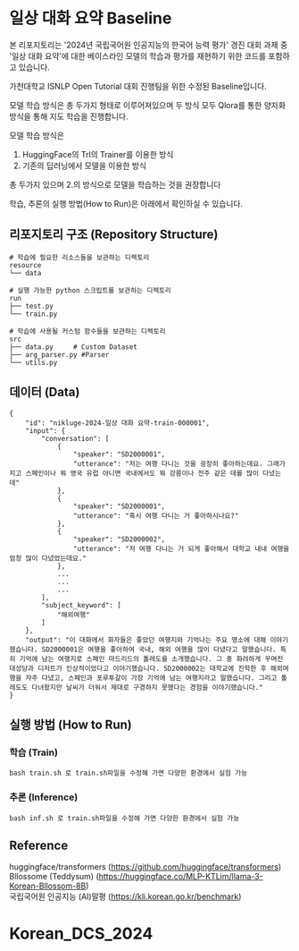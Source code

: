 # 일상 대화 요약 Baseline
본 리포지토리는 '2024년 국립국어원 인공지능의 한국어 능력 평가' 경진 대회 과제 중 '일상 대화 요약'에 대한 베이스라인 모델의 학습과 평가를 재현하기 위한 코드를 포함하고 있습니다.  

가천대학교 ISNLP Open Tutorial 대회 진행팀을 위한 수정된 Baseline입니다.

모델 학습 방식은 총 두가지 형태로 이루어져있으며 두 방식 모두 Qlora를 통한 양자화 방식을 통해 지도 학습을 진행합니다.

모델 학습 방식은
1. HuggingFace의 Trl의 Trainer를 이용한 방식
2. 기존의 딥러닝에서 모델을 이용한 방식

총 두가지 있으며 2.의 방식으로 모델을 학습하는 것을 권장합니다

학습, 추론의 실행 방법(How to Run)은 아래에서 확인하실 수 있습니다.   


## 리포지토리 구조 (Repository Structure)
```
# 학습에 필요한 리소스들을 보관하는 디렉토리
resource
└── data

# 실행 가능한 python 스크립트를 보관하는 디렉토리
run
├── test.py
└── train.py

# 학습에 사용될 커스텀 함수들을 보관하는 디렉토리
src
├── data.py     # Custom Dataset
├── arg_parser.py #Parser
└── utils.py
```

## 데이터 (Data)
```
{
    "id": "nikluge-2024-일상 대화 요약-train-000001",
    "input": {
        "conversation": [
            {
                "speaker": "SD2000001",
                "utterance": "저는 여행 다니는 것을 굉장히 좋아하는데요. 그래가지고 스페인이나 뭐 영국 유럽 아니면 국내에서도 뭐 강릉이나 전주 같은 데를 많이 다녔는데"
            },
            {
                "speaker": "SD2000001",
                "utterance": "혹시 여행 다니는 거 좋아하시나요?"
            },
            {
                "speaker": "SD2000002",
                "utterance": "저 여행 다니는 거 되게 좋아해서 대학교 내내 여행을 엄청 많이 다녔었는데요."
            },
            ...
            ...
            ...
        ],
        "subject_keyword": [
            "해외여행"
        ]
    },
    "output": "이 대화에서 화자들은 좋았던 여행지와 기억나는 주요 명소에 대해 이야기했습니다. SD2000001은 여행을 좋아하여 국내, 해외 여행을 많이 다녔다고 말했습니다. 특히 기억에 남는 여행지로 스페인 마드리드의 톨레도를 소개했습니다. 그 중 화려하게 꾸며진 대성당과 디저트가 인상적이었다고 이야기했습니다. SD2000002는 대학교에 진학한 후 해외여행을 자주 다녔고, 스페인과 포루투갈이 가장 기억에 남는 여행지라고 말했습니다. 그리고 톨레도도 다녀왔지만 날씨가 더워서 제대로 구경하지 못했다는 경험을 이야기했습니다."
}
```

## 실행 방법 (How to Run)
### 학습 (Train)
```
bash train.sh 로 train.sh파일을 수정해 가면 다양한 환경에서 실험 가능
```

### 추론 (Inference)
```
bash inf.sh 로 train.sh파일을 수정해 가면 다양한 환경에서 실험 가능
```

## Reference

huggingface/transformers (https://github.com/huggingface/transformers)  
Bllossome (Teddysum) (https://huggingface.co/MLP-KTLim/llama-3-Korean-Bllossom-8B)  
국립국어원 인공지능 (AI)말평 (https://kli.korean.go.kr/benchmark)  
# Korean_DCS_2024
